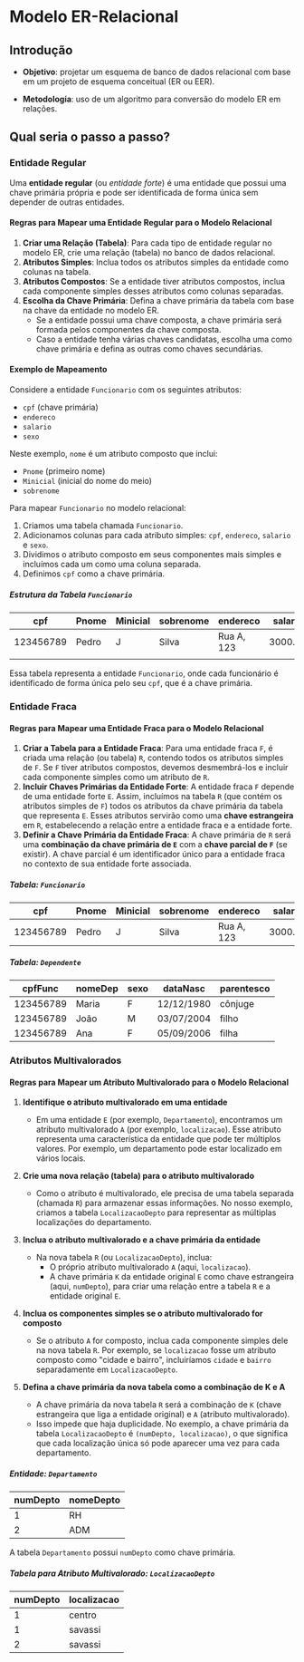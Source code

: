 # Modelo ER-Relacional

## Introdução
- **Objetivo**: projetar um esquema de banco de dados relacional com base em um projeto de esquema conceitual (ER ou EER).

- **Metodologia**: uso de um algoritmo para conversão do modelo ER em relações.

## Qual seria o passo a passo?
### Entidade Regular
Uma **entidade regular** (ou *entidade forte*) é uma entidade que possui uma chave primária própria e pode ser identificada de forma única sem depender de outras entidades.

#### Regras para Mapear uma Entidade Regular para o Modelo Relacional
1. **Criar uma Relação (Tabela)**: Para cada tipo de entidade regular no modelo ER, crie uma relação (tabela) no banco de dados relacional.
2. **Atributos Simples**: Inclua todos os atributos simples da entidade como colunas na tabela.
3. **Atributos Compostos**: Se a entidade tiver atributos compostos, inclua cada componente simples desses atributos como colunas separadas.
4. **Escolha da Chave Primária**: Defina a chave primária da tabela com base na chave da entidade no modelo ER.  
   - Se a entidade possui uma chave composta, a chave primária será formada pelos componentes da chave composta.
   - Caso a entidade tenha várias chaves candidatas, escolha uma como chave primária e defina as outras como chaves secundárias.

#### Exemplo de Mapeamento
Considere a entidade `Funcionario` com os seguintes atributos:
- `cpf` (chave primária)
- `endereco`
- `salario`
- `sexo`

Neste exemplo, `nome` é um atributo composto que inclui: 
- `Pnome` (primeiro nome) 
- `Minicial` (inicial do nome do meio) 
- `sobrenome`

Para mapear `Funcionario` no modelo relacional:
1. Criamos uma tabela chamada `Funcionario`.
2. Adicionamos colunas para cada atributo simples: `cpf`, `endereco`, `salario` e `sexo`.
3. Dividimos o atributo composto em seus componentes mais simples e incluímos cada um como uma coluna separada.
4. Definimos `cpf` como a chave primária.

##### Estrutura da Tabela `Funcionario`

| cpf       | Pnome | Minicial | sobrenome | endereco   | salario | sexo |
| --------- | ----- | -------- | --------- | ---------- | ------- | ---- |
| 123456789 | Pedro | J        | Silva     | Rua A, 123 | 3000.00 | M    |
|           |       |          |           |            |         |      |

Essa tabela representa a entidade `Funcionario`, onde cada funcionário é identificado de forma única pelo seu `cpf`, que é a chave primária.

### Entidade Fraca
#### Regras para Mapear uma Entidade Fraca para o Modelo Relacional
1. **Criar a Tabela para a Entidade Fraca**: Para uma entidade fraca `F`, é criada uma relação (ou tabela) `R`, contendo todos os atributos simples de `F`. Se `F` tiver atributos compostos, devemos desmembrá-los e incluir cada componente simples como um atributo de `R`.
2. **Incluir Chaves Primárias da Entidade Forte**: A entidade fraca `F` depende de uma entidade forte `E`. Assim, incluímos na tabela `R` (que contém os atributos simples de `F`) todos os atributos da chave primária da tabela que representa `E`. Esses atributos servirão como uma **chave estrangeira** em `R`, estabelecendo a relação entre a entidade fraca e a entidade forte.
3. **Definir a Chave Primária da Entidade Fraca**: A chave primária de `R` será uma **combinação da chave primária de `E`** com a **chave parcial de `F`** (se existir). A chave parcial é um identificador único para a entidade fraca no contexto de sua entidade forte associada.

##### Tabela: `Funcionario`

|cpf|Pnome|Minicial|sobrenome|endereco|salario|sexo|
|---|---|---|---|---|---|---|
|123456789|Pedro|J|Silva|Rua A, 123|3000.00|M|

##### Tabela: `Dependente`

|cpfFunc|nomeDep|sexo|dataNasc|parentesco|
|---|---|---|---|---|
|123456789|Maria|F|12/12/1980|cônjuge|
|123456789|João|M|03/07/2004|filho|
|123456789|Ana|F|05/09/2006|filha|

### Atributos Multivalorados
#### Regras para Mapear um Atributo Multivalorado para o Modelo Relacional
1. **Identifique o atributo multivalorado em uma entidade**
    - Em uma entidade `E` (por exemplo, `Departamento`), encontramos um atributo multivalorado `A` (por exemplo, `localizacao`). Esse atributo representa uma característica da entidade que pode ter múltiplos valores. Por exemplo, um departamento pode estar localizado em vários locais.

2. **Crie uma nova relação (tabela) para o atributo multivalorado**
    - Como o atributo é multivalorado, ele precisa de uma tabela separada (chamada `R`) para armazenar essas informações. No nosso exemplo, criamos a tabela `LocalizacaoDepto` para representar as múltiplas localizações do departamento.

3. **Inclua o atributo multivalorado e a chave primária da entidade**
    - Na nova tabela `R` (ou `LocalizacaoDepto`), inclua:
        - O próprio atributo multivalorado `A` (aqui, `localizacao`).
        - A chave primária `K` da entidade original `E` como chave estrangeira (aqui, `numDepto`), para criar uma relação entre a tabela `R` e a entidade original `E`.

4. **Inclua os componentes simples se o atributo multivalorado for composto**
    - Se o atributo `A` for composto, inclua cada componente simples dele na nova tabela `R`. Por exemplo, se `localizacao` fosse um atributo composto como "cidade e bairro", incluiríamos `cidade` e `bairro` separadamente em `LocalizacaoDepto`.

5. **Defina a chave primária da nova tabela como a combinação de K e A**
    - A chave primária da nova tabela `R` será a combinação de `K` (chave estrangeira que liga a entidade original) e `A` (atributo multivalorado).
    - Isso impede que haja duplicidade. No exemplo, a chave primária da tabela `LocalizacaoDepto` é `(numDepto, localizacao)`, o que significa que cada localização única só pode aparecer uma vez para cada departamento.

##### Entidade: `Departamento`

| numDepto | nomeDepto |
| -------- | --------- |
| 1        | RH        |
| 2        | ADM       |


A tabela `Departamento` possui `numDepto` como chave primária.

##### Tabela para Atributo Multivalorado: `LocalizacaoDepto`

|numDepto|localizacao|
|---|---|
|1|centro|
|1|savassi|
|2|savassi|
